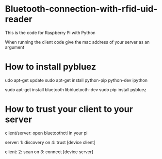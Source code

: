 # Bluetooth-connection-with-rfid-uid-reader

This is the code for Raspberry Pi with Python

When running the client code give the mac address of your server as an argument

# How to install pybluez

udo apt-get update
sudo apt-get install python-pip python-dev ipython

sudo apt-get install bluetooth libbluetooth-dev
sudo pip install pybluez

# How to trust your client to your server

client/server:
open bluetoothctl in your pi

server:
1: discovery on
4: trust [device client]

client:
2: scan on
3: connect [device server]
